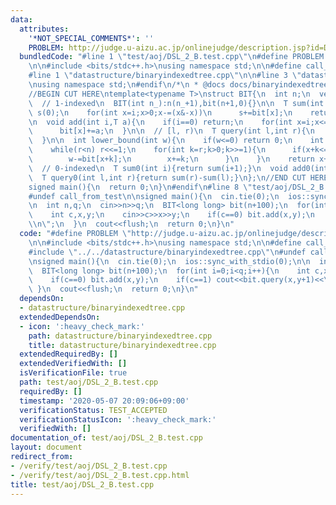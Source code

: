 ```yaml
---
data:
  attributes:
    '*NOT_SPECIAL_COMMENTS*': ''
    PROBLEM: http://judge.u-aizu.ac.jp/onlinejudge/description.jsp?id=DSL_2_B
  bundledCode: "#line 1 \"test/aoj/DSL_2_B.test.cpp\"\n#define PROBLEM \"http://judge.u-aizu.ac.jp/onlinejudge/description.jsp?id=DSL_2_B\"\
    \n\n#include <bits/stdc++.h>\nusing namespace std;\n\n#define call_from_test\n\
    #line 1 \"datastructure/binaryindexedtree.cpp\"\n\n#line 3 \"datastructure/binaryindexedtree.cpp\"\
    \nusing namespace std;\n#endif\n/*\n * @docs docs/binaryindexedtree.md\n */\n\
    //BEGIN CUT HERE\ntemplate<typename T>\nstruct BIT{\n  int n;\n  vector<T> bit;\n\
    \  // 1-indexed\n  BIT(int n_):n(n_+1),bit(n+1,0){}\n\n  T sum(int i){\n    T\
    \ s(0);\n    for(int x=i;x>0;x-=(x&-x))\n      s+=bit[x];\n    return s;\n  }\n\
    \n  void add(int i,T a){\n    if(i==0) return;\n    for(int x=i;x<=n;x+=(x&-x))\n\
    \      bit[x]+=a;\n  }\n\n  // [l, r)\n  T query(int l,int r){\n    return sum(r-1)-sum(l-1);\n\
    \  }\n\n  int lower_bound(int w){\n    if(w<=0) return 0;\n    int x=0,r=1;\n\
    \    while(r<n) r<<=1;\n    for(int k=r;k>0;k>>=1){\n      if(x+k<=n&&bit[x+k]<w){\n\
    \        w-=bit[x+k];\n        x+=k;\n      }\n    }\n    return x+1;\n  }\n\n\
    \  // 0-indexed\n  T sum0(int i){return sum(i+1);}\n  void add0(int i,T a){add(i+1,a);}\n\
    \  T query0(int l,int r){return sum(r)-sum(l);}\n};\n//END CUT HERE\n#ifndef call_from_test\n\
    signed main(){\n  return 0;\n}\n#endif\n#line 8 \"test/aoj/DSL_2_B.test.cpp\"\n\
    #undef call_from_test\n\nsigned main(){\n  cin.tie(0);\n  ios::sync_with_stdio(0);\n\
    \n  int n,q;\n  cin>>n>>q;\n  BIT<long long> bit(n+100);\n  for(int i=0;i<q;i++){\n\
    \    int c,x,y;\n    cin>>c>>x>>y;\n    if(c==0) bit.add(x,y);\n    if(c==1) cout<<bit.query(x,y+1)<<\"\
    \\n\";\n  }\n  cout<<flush;\n  return 0;\n}\n"
  code: "#define PROBLEM \"http://judge.u-aizu.ac.jp/onlinejudge/description.jsp?id=DSL_2_B\"\
    \n\n#include <bits/stdc++.h>\nusing namespace std;\n\n#define call_from_test\n\
    #include \"../../datastructure/binaryindexedtree.cpp\"\n#undef call_from_test\n\
    \nsigned main(){\n  cin.tie(0);\n  ios::sync_with_stdio(0);\n\n  int n,q;\n  cin>>n>>q;\n\
    \  BIT<long long> bit(n+100);\n  for(int i=0;i<q;i++){\n    int c,x,y;\n    cin>>c>>x>>y;\n\
    \    if(c==0) bit.add(x,y);\n    if(c==1) cout<<bit.query(x,y+1)<<\"\\n\";\n \
    \ }\n  cout<<flush;\n  return 0;\n}\n"
  dependsOn:
  - datastructure/binaryindexedtree.cpp
  extendedDependsOn:
  - icon: ':heavy_check_mark:'
    path: datastructure/binaryindexedtree.cpp
    title: datastructure/binaryindexedtree.cpp
  extendedRequiredBy: []
  extendedVerifiedWith: []
  isVerificationFile: true
  path: test/aoj/DSL_2_B.test.cpp
  requiredBy: []
  timestamp: '2020-05-07 20:09:06+09:00'
  verificationStatus: TEST_ACCEPTED
  verificationStatusIcon: ':heavy_check_mark:'
  verifiedWith: []
documentation_of: test/aoj/DSL_2_B.test.cpp
layout: document
redirect_from:
- /verify/test/aoj/DSL_2_B.test.cpp
- /verify/test/aoj/DSL_2_B.test.cpp.html
title: test/aoj/DSL_2_B.test.cpp
---
```

